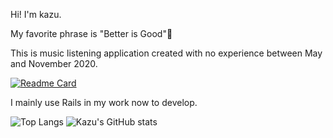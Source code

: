 Hi! I'm kazu.

My favorite phrase is "Better is Good"💪

This is music listening application created with no experience between May and November 2020.

[![Readme Card](https://github-readme-stats.vercel.app/api/pin/?username=Kazuho-Shibuya&repo=UnknownMusic)](https://github.com/Kazuho-Shibuya/UnknownMusic)

I mainly use Rails in my work now to develop.

![Top Langs](https://github-readme-stats.vercel.app/api/top-langs/?username=Kazuho-Shibuya&hide=html)
![Kazu's GitHub stats](https://github-readme-stats.vercel.app/api?username=Kazuho-Shibuya&show_icons=true&count_private=true&line_height=40)
